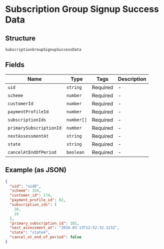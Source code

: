 
# Subscription Group Signup Success Data

## Structure

`SubscriptionGroupSignupSuccessData`

## Fields

| Name | Type | Tags | Description |
|  --- | --- | --- | --- |
| `uid` | `string` | Required | - |
| `scheme` | `number` | Required | - |
| `customerId` | `number` | Required | - |
| `paymentProfileId` | `number` | Required | - |
| `subscriptionIds` | `number[]` | Required | - |
| `primarySubscriptionId` | `number` | Required | - |
| `nextAssessmentAt` | `string` | Required | - |
| `state` | `string` | Required | - |
| `cancelAtEndOfPeriod` | `boolean` | Required | - |

## Example (as JSON)

```json
{
  "uid": "uid8",
  "scheme": 154,
  "customer_id": 174,
  "payment_profile_id": 82,
  "subscription_ids": [
    28,
    29
  ],
  "primary_subscription_id": 102,
  "next_assessment_at": "2016-03-13T12:52:32.123Z",
  "state": "state4",
  "cancel_at_end_of_period": false
}
```

